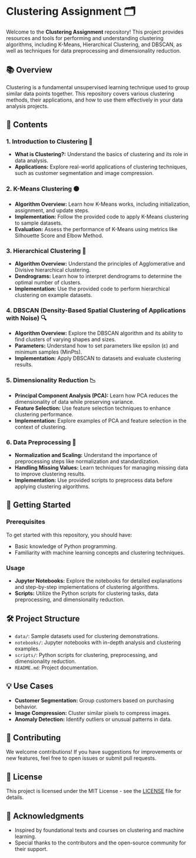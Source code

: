 # Clustering Assignment 🗂️

Welcome to the **Clustering Assignment** repository! This project provides resources and tools for performing and understanding clustering algorithms, including K-Means, Hierarchical Clustering, and DBSCAN, as well as techniques for data preprocessing and dimensionality reduction.

## 📚 Overview

Clustering is a fundamental unsupervised learning technique used to group similar data points together. This repository covers various clustering methods, their applications, and how to use them effectively in your data analysis projects.

## 📖 Contents

### 1. **Introduction to Clustering** 🧠
   - **What is Clustering?:** Understand the basics of clustering and its role in data analysis.
   - **Applications:** Explore real-world applications of clustering techniques, such as customer segmentation and image compression.

### 2. **K-Means Clustering** 🟠
   - **Algorithm Overview:** Learn how K-Means works, including initialization, assignment, and update steps.
   - **Implementation:** Follow the provided code to apply K-Means clustering to sample datasets.
   - **Evaluation:** Assess the performance of K-Means using metrics like Silhouette Score and Elbow Method.

### 3. **Hierarchical Clustering** 🌲
   - **Algorithm Overview:** Understand the principles of Agglomerative and Divisive hierarchical clustering.
   - **Dendrograms:** Learn how to interpret dendrograms to determine the optimal number of clusters.
   - **Implementation:** Use the provided code to perform hierarchical clustering on example datasets.

### 4. **DBSCAN (Density-Based Spatial Clustering of Applications with Noise)** 🔍
   - **Algorithm Overview:** Explore the DBSCAN algorithm and its ability to find clusters of varying shapes and sizes.
   - **Parameters:** Understand how to set parameters like epsilon (ε) and minimum samples (MinPts).
   - **Implementation:** Apply DBSCAN to datasets and evaluate clustering results.

### 5. **Dimensionality Reduction** 📉
   - **Principal Component Analysis (PCA):** Learn how PCA reduces the dimensionality of data while preserving variance.
   - **Feature Selection:** Use feature selection techniques to enhance clustering performance.
   - **Implementation:** Explore examples of PCA and feature selection in the context of clustering.

### 6. **Data Preprocessing** 🧹
   - **Normalization and Scaling:** Understand the importance of preprocessing steps like normalization and standardization.
   - **Handling Missing Values:** Learn techniques for managing missing data to improve clustering results.
   - **Implementation:** Use provided scripts to preprocess data before applying clustering algorithms.

## 🚀 Getting Started

### Prerequisites
To get started with this repository, you should have:
- Basic knowledge of Python programming.
- Familiarity with machine learning concepts and clustering techniques.

### Usage
- **Jupyter Notebooks:** Explore the notebooks for detailed explanations and step-by-step implementations of clustering algorithms.
- **Scripts:** Utilize the Python scripts for clustering tasks, data preprocessing, and dimensionality reduction.

## 🛠️ Project Structure
- `data/`: Sample datasets used for clustering demonstrations.
- `notebooks/`: Jupyter notebooks with in-depth analysis and clustering examples.
- `scripts/`: Python scripts for clustering, preprocessing, and dimensionality reduction.
- `README.md`: Project documentation.

## 💡 Use Cases
- **Customer Segmentation:** Group customers based on purchasing behavior.
- **Image Compression:** Cluster similar pixels to compress images.
- **Anomaly Detection:** Identify outliers or unusual patterns in data.

## 🤝 Contributing
We welcome contributions! If you have suggestions for improvements or new features, feel free to open issues or submit pull requests.

## 📄 License
This project is licensed under the MIT License - see the [LICENSE](LICENSE) file for details.

## 👥 Acknowledgments
- Inspired by foundational texts and courses on clustering and machine learning.
- Special thanks to the contributors and the open-source community for their support.
